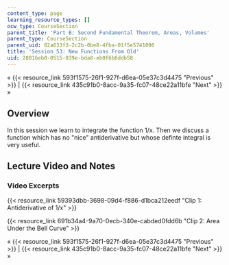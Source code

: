 ```yaml
---
content_type: page
learning_resource_types: []
ocw_type: CourseSection
parent_title: 'Part B: Second Fundamental Theorem, Areas, Volumes'
parent_type: CourseSection
parent_uid: 82a633f3-2c2b-0be8-4fba-01f5e5741006
title: 'Session 53: New Functions From Old'
uid: 28016eb0-0515-039e-bda8-eb0f6b6ddb58
---
```


« {{< resource_link 593f1575-26f1-927f-d6ea-05e37c3d4475 "Previous" >}} | {{< resource_link 435c91b0-8acc-9a35-fc07-48ce22a11bfe "Next" >}} »

Overview
--------

In this session we learn to integrate the function 1/x. Then we discuss a function which has no "nice" antiderivative but whose definte integral is very useful.

Lecture Video and Notes
-----------------------

### Video Excerpts

{{< resource_link 59393dbb-3698-09d4-f886-d1bca212eedf "Clip 1: Antiderivative of 1/x" >}}

{{< resource_link 691b34a4-9a70-0ecb-340e-cabded0fdd6b "Clip 2: Area Under the Bell Curve" >}}

« {{< resource_link 593f1575-26f1-927f-d6ea-05e37c3d4475 "Previous" >}} | {{< resource_link 435c91b0-8acc-9a35-fc07-48ce22a11bfe "Next" >}} »